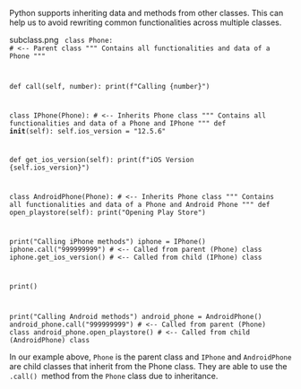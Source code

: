 Python supports inheriting data and methods from other classes. This can help us to avoid rewriting common functionalities across multiple classes.

<Image>subclass.png</Image><Editor lang="python">
<code>
class Phone: # <-- Parent class
  """
  Contains all functionalities and data of a Phone
  """

  def call(self, number):
    print(f"Calling {number}")


class IPhone(Phone): # <-- Inherits Phone class
  """
  Contains all functionalities and data of a Phone and IPhone
  """
  def __init__(self):
    self.ios_version = "12.5.6"

  def get_ios_version(self):
    print(f"iOS Version {self.ios_version}")


class AndroidPhone(Phone): # <-- Inherits Phone class
  """
  Contains all functionalities and data of a Phone and Android Phone
  """
  def open_playstore(self):
    print("Opening Play Store")


print("Calling iPhone methods")
iphone = IPhone()
iphone.call("999999999") # <-- Called from parent (Phone) class
iphone.get_ios_version() # <-- Called from child (IPhone) class

print()

print("Calling Android methods")
android_phone = AndroidPhone()
android_phone.call("999999999") # <-- Called from parent (Phone) class
android_phone.open_playstore()  # <-- Called from child (AndroidPhone) class
</code>
</Editor>

In our example above, `Phone` is the parent class and `IPhone` and `AndroidPhone` are child classes that inherit from the Phone class. They are able to use the `.call() `method from the `Phone` class due to inheritance.

